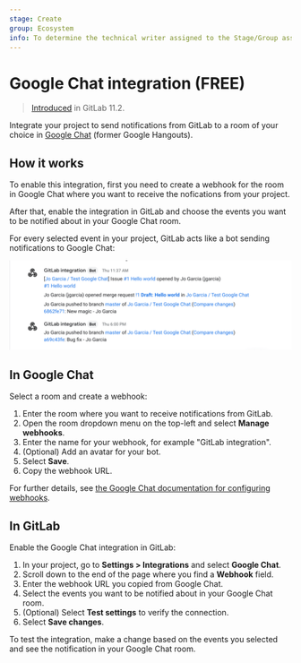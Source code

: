 ```yaml
---
stage: Create
group: Ecosystem
info: To determine the technical writer assigned to the Stage/Group associated with this page, see https://about.gitlab.com/handbook/engineering/ux/technical-writing/#assignments
---
```


# Google Chat integration **(FREE)**

> [Introduced](https://gitlab.com/gitlab-org/gitlab-foss/-/issues/43756) in GitLab 11.2.

Integrate your project to send notifications from GitLab to a
room of your choice in [Google Chat](https://chat.google.com/) (former Google
Hangouts).

## How it works

To enable this integration, first you need to create a webhook for the room in
Google Chat where you want to receive the nofications from your project.

After that, enable the integration in GitLab and choose the events you want to
be notified about in your Google Chat room.

For every selected event in your project, GitLab acts like a bot sending
notifications to Google Chat:

![Google Chat integration illustration](img/google_chat_integration_v13_11.png)

## In Google Chat

Select a room and create a webhook:

1. Enter the room where you want to receive notifications from GitLab.
1. Open the room dropdown menu on the top-left and select **Manage webhooks**.
1. Enter the name for your webhook, for example "GitLab integration".
1. (Optional) Add an avatar for your bot.
1. Select **Save**.
1. Copy the webhook URL.

For further details, see [the Google Chat documentation for configuring webhooks](https://developers.google.com/hangouts/chat/how-tos/webhooks).

## In GitLab

Enable the Google Chat integration in GitLab:

1. In your project, go to **Settings > Integrations** and select **Google Chat**.
1. Scroll down to the end of the page where you find a **Webhook** field.
1. Enter the webhook URL you copied from Google Chat.
1. Select the events you want to be notified about in your Google Chat room.
1. (Optional) Select **Test settings** to verify the connection.
1. Select **Save changes**.

To test the integration, make a change based on the events you selected and
see the notification in your Google Chat room.
